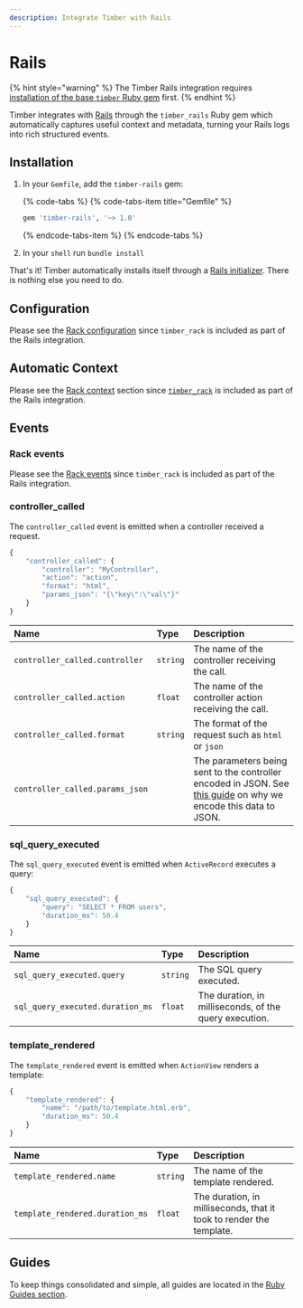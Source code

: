 ```yaml
---
description: Integrate Timber with Rails
---
```


# Rails

{% hint style="warning" %}
The Timber Rails integration requires [installation of the base `timber` Ruby gem](../#installation) first.
{% endhint %}

Timber integrates with [Rails](https://rubyonrails.org/) through the `timber_rails` Ruby gem which automatically captures useful context and metadata, turning your Rails logs into rich structured events.

## Installation

1. In your `Gemfile`, add the `timber-rails` gem:  


   {% code-tabs %}
   {% code-tabs-item title="Gemfile" %}
   ```ruby
   gem 'timber-rails', '~> 1.0'
   ```
   {% endcode-tabs-item %}
   {% endcode-tabs %}

2. In your `shell` run `bundle install`

That's it! Timber automatically installs itself through a [Rails initializer](https://api.rubyonrails.org/v2.3.8/classes/Rails/Initializer.html). There is nothing else you need to do.

## Configuration

Please see the [Rack configuration](rack.md#configuration) since `timber_rack` is included as part of the Rails integration.

## Automatic Context

Please see the [Rack context](rack.md#automatic-context) section since [`timber_rack`](rack.md) is included as part of the Rails integration.

## Events

### Rack events

Please see the [Rack events](rack.md#events) since `timber_rack` is included as part of the Rails integration.

### controller\_called

The `controller_called` event is emitted when a controller received a request.

```javascript
{
    "controller_called": {
        "controller": "MyController",
        "action": "action",
        "format": "html",
        "params_json": "{\"key\":\"val\"}"
    }
}
```

| Name | Type | Description |
| :--- | :--- | :--- |
| `controller_called.controller` | `string` | The name of the controller receiving the call. |
| `controller_called.action` | `float` | The name of the controller action receiving the call. |
| `controller_called.format` | `string` | The format of the request such as `html` or `json` |
| `controller_called.params_json` |  | The parameters being sent to the controller encoded in JSON. See [this guide](../../../../guides/structured-logging-best-practices.md#keeping-your-schema-clean) on why we encode this data to JSON. |

### sql\_query\_executed

The `sql_query_executed` event is emitted when `ActiveRecord` executes a query:

```javascript
{
    "sql_query_executed": {
        "query": "SELECT * FROM users",
        "duration_ms": 50.4
    }
}
```

| Name | Type | Description |
| :--- | :--- | :--- |
| `sql_query_executed.query` | `string` | The SQL query executed. |
| `sql_query_executed.duration_ms` | `float` | The duration, in milliseconds, of the query execution. |

### template\_rendered

The `template_rendered` event is emitted when `ActionView` renders a template:

```javascript
{
    "template_rendered": {
        "name": "/path/to/template.html.erb",
        "duration_ms": 50.4
    }
}
```

| Name | Type | Description |
| :--- | :--- | :--- |
| `template_rendered.name` | `string` | The name of the template rendered. |
| `template_rendered.duration_ms` | `float` | The duration, in milliseconds, that it took to render the template. |

## Guides

To keep things consolidated and simple, all guides are located in the [Ruby Guides section](../#guides).

